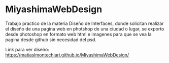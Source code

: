 # MiyashimaWebDesign
Trabajo practico de la materia Diseño de Interfaces, donde solicitan realizar el diseño de una pagina web en photshop de una ciudad o lugar, se exporto desde photoshop en formato web html e imagenes para que se vea la pagina desde github sin necesidad del psd.

Link para ver diseño: https://matiaslmontechiari.github.io/MiyashimaWebDesign/
